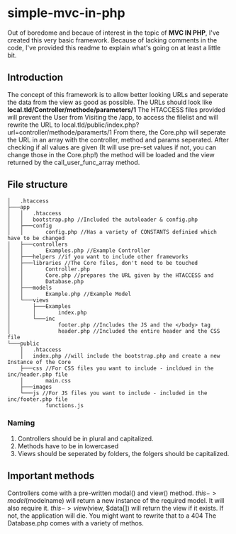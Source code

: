 simple-mvc-in-php
======

Out of boredome and becaue of interest in the topic of __MVC IN PHP__, I've created this very basic framework. 
Because of lacking comments in the code, I've provided this readme to explain what's going on at least a little bit.

## Introduction
The concept of this framework is to allow better looking URLs and seperate the data from the view as good as possible.
The URLs should look like **local.tld/Controller/methode/parameters/1** 
The HTACCESS files provided will prevent the User from Visiting the /app, to access the filelist and will rewrite the URL to local.tld/public/index.php?url=controller/methode/paramerts/1 
From there, the Core.php will seperate the URL in an array with the controller, method and params seperated. After checking if all values are given (It will use pre-set values if not, you can change those in the Core.php!) the method will be loaded and the view returned by the call_user_func_array method. 

## File structure
```
│   .htaccess
├───app
│   │   .htaccess
│   │   bootstrap.php //Included the autoloader & config.php
│   ├───config
│   │       config.php //Has a variety of CONSTANTS definied which have to be changed
│   ├───controllers
│   │       Examples.php //Example Controller
│   ├───helpers //if you want to include other frameworks
│   ├───libraries //The Core files, don't need to be touched
│   │       Controller.php
│   │       Core.php //prepares the URL given by the HTACCESS and 
│   │       Database.php
│   ├───models
│   │       Example.php //Example Model
│   └───views
│       ├───Examples 
│       │       index.php 
│       └───inc
│               footer.php //Includes the JS and the </body> tag
│               header.php //Included the entire header and the CSS file
└───public
    │   .htaccess
    │   index.php //will include the bootstrap.php and create a new Instance of the Core
    ├───css //For CSS files you want to include - incldued in the inc/header.php file
    │       main.css
    ├───images
    └───js //For JS files you want to include - included in the inc/footer.php file
            functions.js
```
### Naming
1. Controllers should be in plural and capitalized.
2. Methods have to be in lowercased
3. Views should be seperated by folders, the folgers should be capitalized.

## Important methods

Controllers come with a pre-written modal() and view() method.
$this->model($modelname) will return a new instance of the required model. It will also require it.
$this->view($view, $data[]) will return the view if it exists. If not, the application will die. You might want to rewrite that to a 404
The Database.php comes with a variety of methos.



